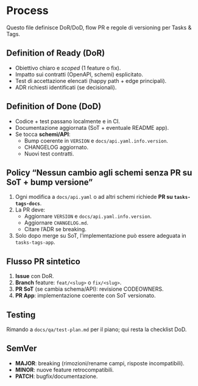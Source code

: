 # Process

Questo file definisce DoR/DoD, flow PR e regole di versioning per Tasks & Tags.

## Definition of Ready (DoR)
- Obiettivo chiaro e *scoped* (1 feature o fix).
- Impatto sui contratti (OpenAPI, schemi) esplicitato.
- Test di accettazione elencati (happy path + edge principali).
- ADR richiesti identificati (se decisionali).

## Definition of Done (DoD)
- Codice + test passano localmente e in CI.
- Documentazione aggiornata (SoT + eventuale README app).
- Se tocca **schemi/API**:
  - Bump coerente in `VERSION` e `docs/api.yaml.info.version`.
  - CHANGELOG aggiornato.
  - Nuovi test contratti.

## Policy “Nessun cambio agli schemi senza PR su SoT + bump versione”
1. Ogni modifica a `docs/api.yaml` o ad altri schemi richiede **PR su `tasks-tags-docs`**.
2. La PR deve:
   - Aggiornare `VERSION` e `docs/api.yaml.info.version`.
   - Aggiornare `CHANGELOG.md`.
   - Citare l’ADR se breaking.
3. Solo dopo merge su SoT, l’implementazione può essere adeguata in `tasks-tags-app`.

## Flusso PR sintetico
1. **Issue** con DoR.
2. **Branch** feature: `feat/<slug>` o `fix/<slug>`.
3. **PR SoT** (se cambia schema/API): revisione CODEOWNERS.
4. **PR App**: implementazione coerente con SoT versionato.

## Testing
Rimando a `docs/qa/test-plan.md` per il piano; qui resta la checklist DoD.

## SemVer
- **MAJOR**: breaking (rimozioni/rename campi, risposte incompatibili).
- **MINOR**: nuove feature retrocompatibili.
- **PATCH**: bugfix/documentazione.